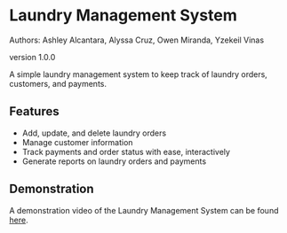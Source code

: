 # Laundry Management System  
Authors: Ashley Alcantara, Alyssa Cruz, Owen Miranda, Yzekeil Vinas  

version 1.0.0  

A simple laundry management system to keep track of laundry orders, customers, and payments.  

## Features  
- Add, update, and delete laundry orders  
- Manage customer information  
- Track payments and order status with ease, interactively  
- Generate reports on laundry orders and payments  
  
## Demonstration  
A demonstration video of the Laundry Management System can be found [here](https://example.com/demo-video).  
